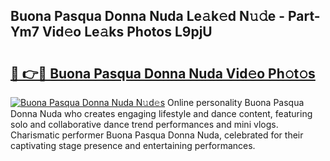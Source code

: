 ## Buona Pasqua Donna Nuda Le𝚊k𝚎d N𝚞𝚍e - Part-Ym7 Vid𝚎o Le𝚊ks Photos L9pjU

# <h2><a href="http://fbftwc.evod.top/?m=Buona+Pasqua+Donna+Nuda">🔗 👉🔴 Buona Pasqua Donna Nuda Vid𝚎o Ph𝚘t𝚘s</a></h2>

[![Buona Pasqua Donna Nuda N𝚞d𝚎s](https://i.imgur.com/8V9OHl7.gif)](http://fbftwc.evod.top/?m=Buona+Pasqua+Donna+Nuda)
Online personality Buona Pasqua Donna Nuda who creates engaging lifestyle and dance content, featuring solo and collaborative dance trend performances and mini vlogs. Charismatic performer Buona Pasqua Donna Nuda, celebrated for their captivating stage presence and entertaining performances. 
